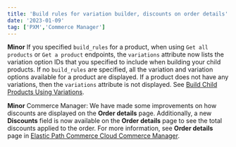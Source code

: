 ```yaml
---
title: 'Build rules for variation builder, discounts on order details'
date: '2023-01-09'
tag: ['PXM','Commerce Manager']
---
```

**Minor**
If you specified `build_rules` for a product, when using `Get all products` or `Get a product` endpoints, the `variations` attribute now lists the variation option IDs that you specified to include when building your child products. If no `build_rules` are specified, all the variation and variation options available for a product are displayed. If a product does not have any variations, then the `variations` attribute is not displayed. See [Build Child Products Using Variations](/docs/pxm/products/pxm-product-variations/build-pxm-variations).

**Minor**
Commerce Manager: We have made some improvements on how discounts are displayed on the **Order details** page. Additionally, a new **Discounts** field is now available on the **Order details** page to see the total discounts applied to the order. For more information, see **Order details** page in [Elastic Path Commerce Cloud Commerce Manager](https://euwest.cm.elasticpath.com/).
